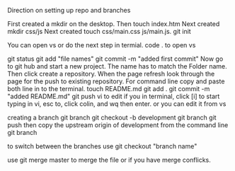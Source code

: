 Direction on setting up repo and branches

First created a mkdir on the desktop.
Then touch index.htm 
Next created mkdir css/js
Next created touch css/main.css js/main.js.
git init

You can open vs or do the next step in termial.
code .  to open vs

git status
git add "file names"
git commit -m "added first commit"
Now go to git hub and start a new project.
The name has to match the Folder name.
Then click create a repository.
When the page refresh look through the page for the push to existing repository.
For command line copy and paste both line in to the terminal.
touch README.md
git add .
git commit -m "added README.md"
git push
vi to edit if you in terminal, click [i] to start typing in vi, esc to, click colin, and wq then enter. 
or you can edit it from vs

creating a branch
git branch
git checkout -b development
git branch
git push
then copy the upstream origin of development from the command line
git branch


to switch between the branches use git checkout "branch name"

use git merge master      to merge the file or if you have merge conflicks.


